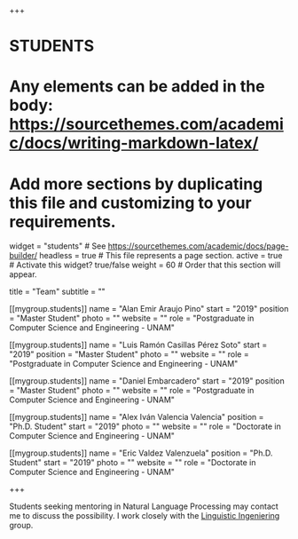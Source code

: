 +++
# STUDENTS
# Any elements can be added in the body: https://sourcethemes.com/academic/docs/writing-markdown-latex/
# Add more sections by duplicating this file and customizing to your requirements.

widget = "students"  # See https://sourcethemes.com/academic/docs/page-builder/
headless = true  # This file represents a page section.
active = true  # Activate this widget? true/false
weight = 60  # Order that this section will appear.

title = "Team"
subtitle = ""

[[mygroup.students]]
  name = "Alan Emir Araujo Pino"
  start = "2019"
  position = "Master Student"
  photo = ""
  website = ""
  role = "Postgraduate in Computer Science and Engineering - UNAM"

[[mygroup.students]]
  name = "Luis Ramón Casillas Pérez Soto"
  start = "2019"
  position = "Master Student"
  photo = ""
  website = ""
  role = "Postgraduate in Computer Science and Engineering - UNAM"

[[mygroup.students]]
  name = "Daniel Embarcadero"
  start = "2019"
  position = "Master Student"
  photo = ""
  website = ""
  role = "Postgraduate in Computer Science and Engineering - UNAM"

[[mygroup.students]]
  name = "Alex Iván Valencia Valencia"
  position = "Ph.D. Student"
  start = "2019"
  photo = ""
  website = ""
  role = "Doctorate in Computer Science and Engineering - UNAM"

[[mygroup.students]]
  name = "Eric Valdez Valenzuela"
  position = "Ph.D. Student"
  start = "2019"
  photo = ""
  website = ""
  role = "Doctorate in Computer Science and Engineering - UNAM"

+++

Students seeking mentoring in Natural Language Processing may contact me to discuss the possibility. I work closely with the [Linguistic Ingeniering](http://grupos.iingen.unam.mx/iling/es-mx/Paginas/default.aspx) group.
